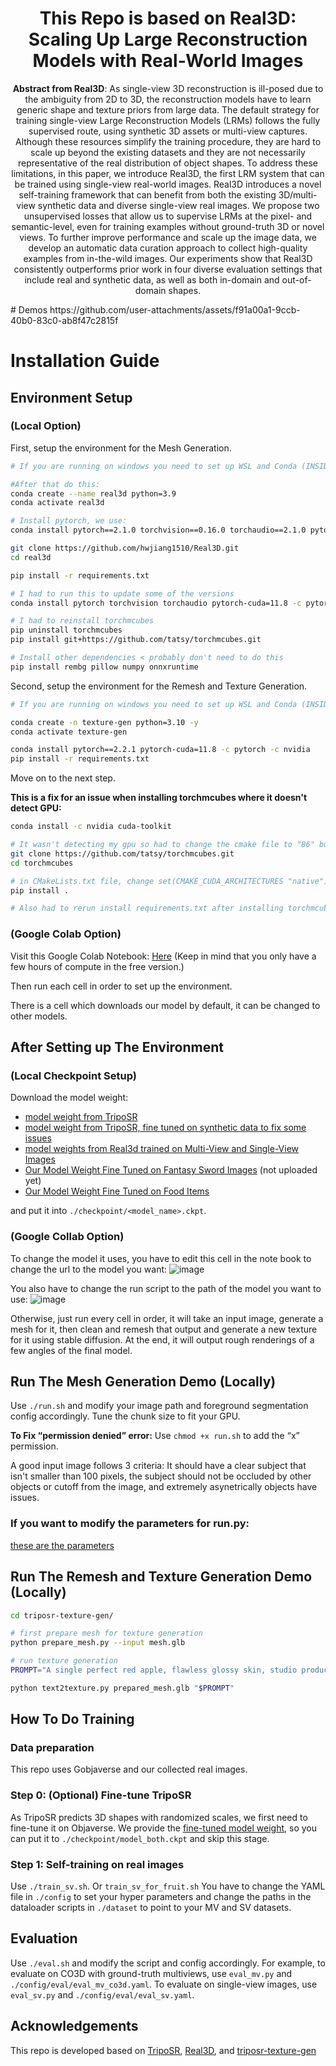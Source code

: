<div align="center">

# This Repo is based on Real3D: Scaling Up Large Reconstruction Models with Real-World Images

**Abstract from Real3D**: As single-view 3D reconstruction is ill-posed due to the ambiguity from 2D to 3D, the reconstruction models have to learn generic shape and texture priors from large data. The default strategy for training single-view Large Reconstruction Models (LRMs) follows the fully supervised route, using synthetic 3D assets or multi-view captures. Although these resources simplify the training procedure, they are hard to scale up beyond the existing datasets and they are not necessarily representative of the real distribution of object shapes. To address these limitations, in this paper, we introduce Real3D, the first LRM system that can be trained using single-view real-world images. Real3D introduces a novel self-training framework that can benefit from both the existing 3D/multi-view synthetic data and diverse single-view real images. We propose two unsupervised losses that allow us to supervise LRMs at the pixel- and semantic-level, even for training examples without ground-truth 3D or novel views. To further improve performance and scale up the image data, we develop an automatic data curation approach to collect high-quality examples from in-the-wild images. Our experiments show that Real3D consistently outperforms prior work in four diverse evaluation settings that include real and synthetic data, as well as both in-domain and out-of-domain shapes.

</div>
# Demos
https://github.com/user-attachments/assets/f91a00a1-9ccb-40b0-83c0-ab8f47c2815f


# Installation Guide

## Environment Setup

### (Local Option)

First, setup the environment for the Mesh Generation.

```bash
# If you are running on windows you need to set up WSL and Conda (INSIDE WSL) first.

#After that do this:
conda create --name real3d python=3.9
conda activate real3d

# Install pytorch, we use:
conda install pytorch==2.1.0 torchvision==0.16.0 torchaudio==2.1.0 pytorch-cuda=11.8 -c pytorch -c nvidia

git clone https://github.com/hwjiang1510/Real3D.git
cd real3d

pip install -r requirements.txt

# I had to run this to update some of the versions 
conda install pytorch torchvision torchaudio pytorch-cuda=11.8 -c pytorch -c nvidia

# I had to reinstall torchmcubes
pip uninstall torchmcubes
pip install git+https://github.com/tatsy/torchmcubes.git

# Install other dependencies < probably don't need to do this
pip install rembg pillow numpy onnxruntime
```

Second, setup the environment for the Remesh and Texture Generation.

```bash
# If you are running on windows you need to set up WSL and Conda (INSIDE WSL) first.

conda create -n texture-gen python=3.10 -y
conda activate texture-gen

conda install pytorch==2.2.1 pytorch-cuda=11.8 -c pytorch -c nvidia
pip install -r requirements.txt
```

Move on to the next step.

**This is a fix for an issue when installing torchmcubes where it doesn't detect GPU:**

```bash
conda install -c nvidia cuda-toolkit

# It wasn't detecting my gpu so had to change the cmake file to "86" but I think this only works for some gpus
git clone https://github.com/tatsy/torchmcubes.git
cd torchmcubes

# in CMakeLists.txt file, change set(CMAKE_CUDA_ARCHITECTURES "native") to set(CMAKE_CUDA_ARCHITECTURES "86")
pip install .

# Also had to rerun install requirements.txt after installing torchmcubes
```

### (Google Colab Option)

Visit this Google Colab Notebook: [Here](https://colab.research.google.com/drive/1sFt2UtVDTU171ZtouI5CUZ4gyRcVkvuV?usp=sharing) (Keep in mind that you only have a few hours of compute in the free version.)

Then run each cell in order to set up the environment.

There is a cell which downloads our model by default, it can be changed to other models.

## After Setting up The Environment

### (Local Checkpoint Setup)

Download the model weight:

- [model weight from TripoSR](https://huggingface.co/stabilityai/TripoSR/resolve/main/model.ckpt?download=true)
- [model weight from TripoSR, fine tuned on synthetic data to fix some issues](https://huggingface.co/hwjiang/Real3D/resolve/main/model_both.ckpt?download=true)
- [model weights from Real3d trained on Multi-View and Single-View Images](https://huggingface.co/hwjiang/Real3D/resolve/main/model_both_trained_v1.ckpt?download=true)
- [Our Model Weight Fine Tuned on Fantasy Sword Images](https://huggingface.co/hwjiang/Real3D/resolve/main/model_both_trained_v1.ckpt?download=true) (not uploaded yet)
- [Our Model Weight Fine Tuned on Food Items](https://huggingface.co/Victor2266/RealFruit3D/resolve/main/new_fruit_model_30k.ckpt?download=true)

and put it into `./checkpoint/<model_name>.ckpt`.

### (Google Collab Option)

To change the model it uses, you have to edit this cell in the note book to change the url to the model you want:
![image](https://github.com/user-attachments/assets/ff358c76-2b9e-4481-8285-0b688341e6bf)

You also have to change the run script to the path of the model you want to use:
![image](https://github.com/user-attachments/assets/1d887d84-ebf2-4db7-8d6a-bb0937cc8ac7)

Otherwise, just run every cell in order, it will take an input image, generate a mesh for it, then clean and remesh that output and generate a new texture for it using stable diffusion. At the end, it will output rough renderings of a few angles of the final model.

## Run The Mesh Generation Demo (Locally)

Use `./run.sh` and modify your image path and foreground segmentation config accordingly. Tune the chunk size to fit your GPU.

**To Fix “permission denied” error:**
Use `chmod +x run.sh` to add the “x” permission.

A good input image follows 3 criteria: It should have a clear subject that isn't smaller than 100 pixels, the subject should not be occluded by other objects or cutoff from the image, and extremely asynetrically objects have issues.

### **If you want to modify the parameters for run.py:**

[these are the parameters](https://github.com/Victor2266/ComputerVision-Concept-Art-to-Model-Real3D/blob/4e2323a7d527d56bd7fa0e62f0f24a59a8137bca/parameters.md)

## Run The Remesh and Texture Generation Demo (Locally)

```bash
cd triposr-texture-gen/

# first prepare mesh for texture generation
python prepare_mesh.py --input mesh.glb

# run texture generation
PROMPT="A single perfect red apple, flawless glossy skin, studio product photography, extreme close-up, photorealistic, 8k resolution, soft diffused lighting, pristine condition"

python text2texture.py prepared_mesh.glb "$PROMPT"
```

## How To Do Training

### Data preparation

This repo uses Gobjaverse and our collected real images.

### Step 0: (Optional) Fine-tune TripoSR

As TripoSR predicts 3D shapes with randomized scales, we first need to fine-tune it on Objaverse. We provide the [fine-tuned model weight](https://huggingface.co/hwjiang/Real3D/resolve/main/model_both.ckpt?download=true), so you can put it to `./checkpoint/model_both.ckpt` and skip this stage.

### Step 1: Self-training on real images

Use `./train_sv.sh`.
Or `train_sv_for_fruit.sh`
You have to change the YAML file in `./config` to set your hyper parameters and change the paths in the dataloader scripts in `./dataset` to point to your MV and SV datasets.

## Evaluation

Use `./eval.sh` and modify the script and config accordingly.
For example, to evaluate on CO3D with ground-truth multiviews, use `eval_mv.py` and `./config/eval/eval_mv_co3d.yaml`. To evaluate on single-view images, use `eval_sv.py` and `./config/eval/eval_sv.yaml`.

## Acknowledgements

This repo is developed based on [TripoSR](https://github.com/VAST-AI-Research/TripoSR/), [Real3D](https://github.com/hwjiang1510/Real3D/tree/main?tab=readme-ov-file), and [triposr-texture-gen](https://github.com/ejones/triposr-texture-gen/blob/main/README.md)
